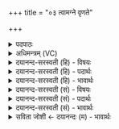 +++
title = "०३ त्वामग्ने वृणते"

+++
<details><summary>पदपाठः</summary>

त्वाम्। अ॒ग्ने॒। वृ॒ण॒ते॒। ब्रा॒ह्म॒णाः। इ॒मे। शि॒वः। अ॒ग्ने॒। सं॒वर॑ण॒ इति॑ सं॒ऽवर॑णे। भ॒व॒। नः॒। स॒प॒त्न॒हेति॑ सपत्न॒ऽहा। नः॒। अ॒भि॒मा॒ति॒जिदित्य॑भिमाति॒ऽजित्। च॒। स्वे। गये॑। जा॒गृहि॒। अप्र॑युच्छ॒न्नित्यप्र॑ऽयुच्छन्। ३।
</details>

<details><summary>अधिमन्त्रम् (VC)</summary>

- अग्निर्देवता
- अग्निर्ऋषिः
- विराट्त्रिष्टुप्
- धैवतः
</details>

<details><summary>दयानन्द-सरस्वती (हि) - विषयः</summary>

जिज्ञासु लोगों को क्या करना चाहिये, इस विषय को अगले मन्त्र में कहा है ॥
</details>

<details><summary>दयानन्द-सरस्वती (हि) - पदार्थः</summary>

पदार्थान्वयभाषाः -  हे (अग्ने) तेजस्वी विद्वन् ! अग्नि के समान वर्तमान जो (इमे) ये (ब्राह्मणाः) ब्रह्मवेत्ता जन (त्वाम्) आप को (वृणते) स्वीकार करते हैं, उन के प्रति आप (संवरणे) सम्यक् स्वीकार करने में (शिवः) मङ्गलकारी (भव) हूजिये (नः) हमारे (सपत्नहा) शत्रुओं के दोषों के हननकर्त्ता हूजिये। हे (अग्ने) अग्निवत् प्रकाशमान ! (अप्रयुच्छन्) प्रमाद नहीं करते हुए (च) और (अभिमातिजित्) अभिमान को जीतनेवाले आप (स्वे) अपने (गये) घर में (जागृहि) जागो अर्थात् गृहकार्य करने में निद्रा आलस्यादि को छोड़ो (नः) हम को शीघ्र चेतन करो ॥३।
</details>

<details><summary>दयानन्द-सरस्वती (हि) - भावार्थः</summary>

भावार्थभाषाः -  जैसे विद्वान् लोग ब्रह्म को स्वीकार करके आनन्द मङ्गल को प्राप्त होते और दोषों को निर्मूल नष्ट कर देते हैं, वैसे जिज्ञासु लोग ब्रह्मवेत्ता विद्वानों को प्राप्त हो के आनन्द मङ्गल का आचरण करते हुए बुरे स्वभावों के मूल को नष्ट करें और आलस्य को छोड़ के विद्या की उन्नति किया करें ॥३ ॥
</details>

<details><summary>दयानन्द-सरस्वती (सं) - विषयः</summary>

जिज्ञासुभिः किं कर्त्तव्यमित्याह ॥
</details>

<details><summary>दयानन्द-सरस्वती (सं) - पदार्थः</summary>

पदार्थान्वयभाषाः -  अग्ने पावकवद्वर्त्तमान य इमे ब्राह्मणास्त्वां वृणते तान् प्रति त्वं संवरणे शिवो भव नोऽस्माकं सपत्नहा भव। हे अग्ने ! अप्रयुच्छन्नभिमातिजिच्च त्वं स्वे गये जागृहि, नोऽस्मांश्च जागृतान् कुरु ॥३ ॥
</details>

<details><summary>दयानन्द-सरस्वती (सं) - भावार्थः</summary>

भावार्थभाषाः -  यथा विद्वांसो ब्रह्म स्वीकृत्य मङ्गलमाप्नुवन्ति दोषान् घ्नन्ति तथा जिज्ञासवो ब्रह्मविदः प्राप्य मङ्गलाचरणाः सन्तः कुशीलतां घ्नन्त्वालस्यं विहाय विद्यामुन्नयन्तु च ॥३ ॥
</details>

<details><summary>सविता जोशी ← दयानन्दः (म) - भावार्थः</summary>

भावार्थभाषाः -  जसे विद्वान लोक मुळापासून दोष नष्ट करतात व ब्रह्माची उपासना करून आनंदी होतात आणि कल्याण करून घेतात. तसे जिज्ञासू लोकांनी ब्रह्मवेत्ते असलेल्या विद्वानांच्या संगतीने आनंदी व्हावे व कल्याणकारी आचरण करावे. वाईट स्वभाव मुळापासून दूर करावा आणि आळस सोडून विद्येचा प्रसार करावा.
</details>